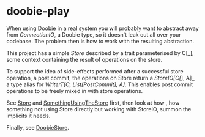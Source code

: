 # doobie-play

When using [Doobie](https://github.com/tpolecat/doobie) in a real system you will probably want to
abstract away from _ConnectionIO_, a Doobie type, so it
doesn't leak out all over your codebase. The problem then is how to work with the resulting abstraction.

This project has a simple _Store_ described by a trait
parameterised by C[_], some context containing the result
of operations on the store.

To support the idea of side-effects performed after a
successful store operation, a post commit, the operations
on Store return a _StoreIO[C[_], A]_, a type alias for
 _WriterT[C, List[PostCommit], A]_. This enables post commit
operations to be freely mixed in with store operations. 

See [Store](src/main/scala/org/channing/Store.scala) and 
[SomethingUsingTheStore](src/main/scala/org/channing/SomethingUsingTheStore.scala) first, then 
look at how [](src/main/scala/org/channing/Service.scala), how something not using Store directly
but working with StoreIO, summon the implicits it needs.
 
Finally, see [DoobieStore](src/main/scala/org/channing/DoobieStore.scala).